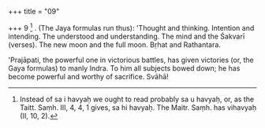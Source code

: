 +++
title = "09"

+++
9 [^4] . (The Jaya formulas run thus): 'Thought and thinking. Intention and intending. The understood and understanding. The mind and the Śakvarī (verses). The new moon and the full moon. Bṛhat and Rathantara.


[^4]:  Instead of sa i havyaḥ we ought to read probably sa u havyaḥ, or, as the Taitt. Saṃh. III, 4, 4, 1 gives, sa hi havyaḥ. The Maitr. Saṃh. has vihavyaḥ (II, 10, 2).


'Prajāpati, the powerful one in victorious battles, has given victories (or, the Gaya formulas) to manly Indra. To him all subjects bowed down; he has become powerful and worthy of sacrifice. Svāhā!
